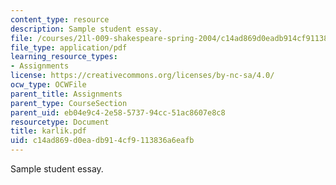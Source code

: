 ```yaml
---
content_type: resource
description: Sample student essay.
file: /courses/21l-009-shakespeare-spring-2004/c14ad869d0eadb914cf9113836a6eafb_karlik.pdf
file_type: application/pdf
learning_resource_types:
- Assignments
license: https://creativecommons.org/licenses/by-nc-sa/4.0/
ocw_type: OCWFile
parent_title: Assignments
parent_type: CourseSection
parent_uid: eb04e9c4-2e58-5737-94cc-51ac8607e8c8
resourcetype: Document
title: karlik.pdf
uid: c14ad869-d0ea-db91-4cf9-113836a6eafb
---
```

Sample student essay.